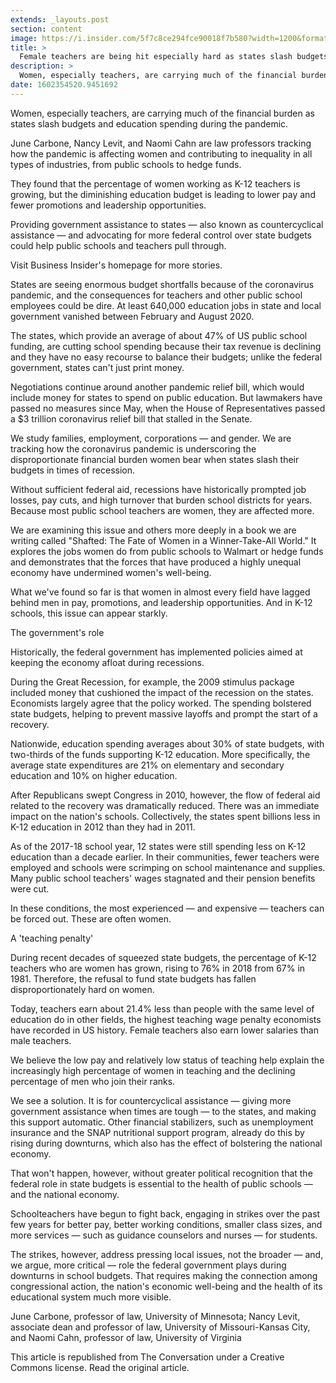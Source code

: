 ```yaml
--- 
extends: _layouts.post 
section: content 
image: https://i.insider.com/5f7c8ce294fce90018f7b580?width=1200&format=jpeg 
title: > 
  Female teachers are being hit especially hard as states slash budgets during the pandemic. Here's how the federal government can step in to help. 
description: > 
  Women, especially teachers, are carrying much of the financial burden as states slash budgets and education spending during the pandemic.Providing government assistance to states — also known as countercyclical assistance — and advocating for more federal control over state budgets could help public schools and teachers pull through.Negotiations continue around another pandemic relief bill, which would include money for states to spend on public education.The spending bolstered state budgets, helping to prevent massive layoffs and prompt the start of a recovery.Many public school teachers' wages stagnated and their pension benefits were cut. 
date: 1602354520.9451692 
--- 
```

Women, especially teachers, are carrying much of the financial burden as states slash budgets and education spending during the pandemic.

June Carbone, Nancy Levit, and Naomi Cahn are law professors tracking how the pandemic is affecting women and contributing to inequality in all types of industries, from public schools to hedge funds.

They found that the percentage of women working as K-12 teachers is growing, but the diminishing education budget is leading to lower pay and fewer promotions and leadership opportunities.

Providing government assistance to states — also known as countercyclical assistance — and advocating for more federal control over state budgets could help public schools and teachers pull through.

Visit Business Insider's homepage for more stories.

States are seeing enormous budget shortfalls because of the coronavirus pandemic, and the consequences for teachers and other public school employees could be dire. At least 640,000 education jobs in state and local government vanished between February and August 2020.

The states, which provide an average of about 47% of US public school funding, are cutting school spending because their tax revenue is declining and they have no easy recourse to balance their budgets; unlike the federal government, states can't just print money.

Negotiations continue around another pandemic relief bill, which would include money for states to spend on public education. But lawmakers have passed no measures since May, when the House of Representatives passed a $3 trillion coronavirus relief bill that stalled in the Senate.

We study families, employment, corporations — and gender. We are tracking how the coronavirus pandemic is underscoring the disproportionate financial burden women bear when states slash their budgets in times of recession.

Without sufficient federal aid, recessions have historically prompted job losses, pay cuts, and high turnover that burden school districts for years. Because most public school teachers are women, they are affected more.

We are examining this issue and others more deeply in a book we are writing called "Shafted: The Fate of Women in a Winner-Take-All World." It explores the jobs women do from public schools to Walmart or hedge funds and demonstrates that the forces that have produced a highly unequal economy have undermined women's well-being.

What we've found so far is that women in almost every field have lagged behind men in pay, promotions, and leadership opportunities. And in K-12 schools, this issue can appear starkly.

The government's role

Historically, the federal government has implemented policies aimed at keeping the economy afloat during recessions.

During the Great Recession, for example, the 2009 stimulus package included money that cushioned the impact of the recession on the states. Economists largely agree that the policy worked. The spending bolstered state budgets, helping to prevent massive layoffs and prompt the start of a recovery.

Nationwide, education spending averages about 30% of state budgets, with two-thirds of the funds supporting K-12 education. More specifically, the average state expenditures are 21% on elementary and secondary education and 10% on higher education.

After Republicans swept Congress in 2010, however, the flow of federal aid related to the recovery was dramatically reduced. There was an immediate impact on the nation's schools. Collectively, the states spent billions less in K-12 education in 2012 than they had in 2011.

As of the 2017-18 school year, 12 states were still spending less on K-12 education than a decade earlier. In their communities, fewer teachers were employed and schools were scrimping on school maintenance and supplies. Many public school teachers' wages stagnated and their pension benefits were cut.

In these conditions, the most experienced — and expensive — teachers can be forced out. These are often women.

A 'teaching penalty'

During recent decades of squeezed state budgets, the percentage of K-12 teachers who are women has grown, rising to 76% in 2018 from 67% in 1981. Therefore, the refusal to fund state budgets has fallen disproportionately hard on women.

Today, teachers earn about 21.4% less than people with the same level of education do in other fields, the highest teaching wage penalty economists have recorded in US history. Female teachers also earn lower salaries than male teachers.

We believe the low pay and relatively low status of teaching help explain the increasingly high percentage of women in teaching and the declining percentage of men who join their ranks.

We see a solution. It is for countercyclical assistance — giving more government assistance when times are tough — to the states, and making this support automatic. Other financial stabilizers, such as unemployment insurance and the SNAP nutritional support program, already do this by rising during downturns, which also has the effect of bolstering the national economy.

That won't happen, however, without greater political recognition that the federal role in state budgets is essential to the health of public schools — and the national economy.

Schoolteachers have begun to fight back, engaging in strikes over the past few years for better pay, better working conditions, smaller class sizes, and more services — such as guidance counselors and nurses — for students.

The strikes, however, address pressing local issues, not the broader — and, we argue, more critical — role the federal government plays during downturns in school budgets. That requires making the connection among congressional action, the nation's economic well-being and the health of its educational system much more visible.

June Carbone, professor of law, University of Minnesota; Nancy Levit, associate dean and professor of law, University of Missouri-Kansas City, and Naomi Cahn, professor of law, University of Virginia

This article is republished from The Conversation under a Creative Commons license. Read the original article.